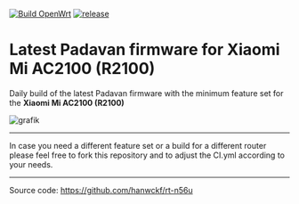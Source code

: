 [![Build OpenWrt](https://github.com/minax007/XIAOMI_MI_AC2100_R2100_Padavan/actions/workflows/CI.yml/badge.svg)](https://github.com/minax007/XIAOMI_MI_AC2100_R2100_Padavan/actions/workflows/CI.yml)
[![release](https://img.shields.io/github/v/release/minax007/XIAOMI_MI_AC2100_R2100_Padavan.svg)](https://github.com/minax007/XIAOMI_MI_AC2100_R2100_Padavan/releases)

# Latest Padavan firmware for Xiaomi Mi AC2100 (R2100)

Daily build of the latest Padavan firmware with the minimum feature set for the **Xiaomi Mi AC2100 (R2100)**

![grafik](https://user-images.githubusercontent.com/67478561/116359547-33a6ca80-a7ff-11eb-8158-67341a4f01b5.png)

__________________________________________________________________

In case you need a different feature set or a build for a different router please feel free to fork this repository and to adjust the CI.yml according to your needs. 
__________________________________________________________________

Source code: https://github.com/hanwckf/rt-n56u
